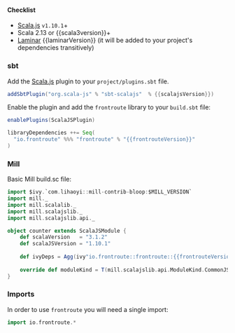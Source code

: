 #### Checklist

* [Scala.js](https://www.scala-js.org/) `v1.10.1`+ 
* Scala 2.13 or {{scala3version}}+
* [Laminar](https://laminar.dev/) {{laminarVersion}} (it will be added to your project's dependencies transitively)

### sbt

Add the [Scala.js](https://www.scala-js.org/) plugin to your `project/plugins.sbt` file.

```scala
addSbtPlugin("org.scala-js" % "sbt-scalajs"  % {{scalajsVersion}})
```

Enable the plugin and add the `frontroute` library to your `build.sbt` file:

```scala
enablePlugins(ScalaJSPlugin)

libraryDependencies ++= Seq(
  "io.frontroute" %%% "frontroute" % "{{frontrouteVersion}}"
)
```

### Mill

Basic Mill build.sc file:

```scala
import $ivy.`com.lihaoyi::mill-contrib-bloop:$MILL_VERSION`
import mill._
import mill.scalalib._
import mill.scalajslib._
import mill.scalajslib.api._

object counter extends ScalaJSModule {
    def scalaVersion   = "3.1.2"
    def scalaJSVersion = "1.10.1"
    
    def ivyDeps = Agg(ivy"io.frontroute::frontroute::{{frontrouteVersion}}")
    
    override def moduleKind = T(mill.scalajslib.api.ModuleKind.CommonJSModule)
}
```

### Imports

In order to use `frontroute` you will need a single import: 

```scala
import io.frontroute.*
```

